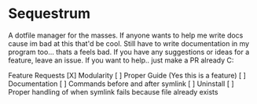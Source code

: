 # Sequestrum

A dotfile manager for the masses. If anyone wants to help me write docs cause im bad at this that'd be cool.
Still have to write documentation in my program too... thats a feels bad. If you have any suggestions or ideas for a 
feature, leave an issue. If you want to help.. just make a PR already C:

Feature Requests
[X] Modularity
[ ] Proper Guide (Yes this is a feature)
[ ] Documentation
[ ] Commands before and after symlink
[ ] Uninstall
[ ] Proper handling of when symlink fails because file already exists
